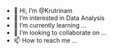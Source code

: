 - 👋 Hi, I’m @Krutrinam
- 👀 I’m interested in Data Analysis
- 🌱 I’m currently learning ...
- 💞️ I’m looking to collaborate on ...
- 📫 How to reach me ...

<!---
Krutrinam/Krutrinam is a ✨ special ✨ repository because its `README.md` (this file) appears on your GitHub profile.
You can click the Preview link to take a look at your changes.
--->

